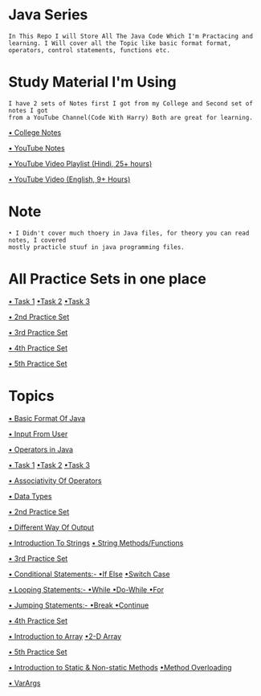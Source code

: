 
# Java Series
    In This Repo I will Store All The Java Code Which I'm Practacing and
    learning. I Will cover all the Topic like basic format format,
    operators, control statements, functions etc.

# Study Material I'm Using
    I have 2 sets of Notes first I got from my College and Second set of notes I got
    from a YouTube Channel(Code With Harry) Both are great for learning.
[• College Notes](https://github.com/Raunaksplanet/Java-Series/files/12246203/College.Note.pdf)

[• YouTube Notes](https://github.com/Raunaksplanet/Java-Series/files/12250734/YouTube.Notes.pdf)

[• YouTube Video Playlist (Hindi, 25+ hours)](https://www.youtube.com/playlist?list=PLu0W_9lII9agS67Uits0UnJyrYiXhDS6q)

[• YouTube Video (English, 9+ Hours)](https://www.youtube.com/watch?v=grEKMHGYyns)

# Note
    • I Didn't cover much thoery in Java files, for theory you can read notes, I covered 
    mostly practicle stuuf in java programming files.


# All Practice Sets in one place
[• Task 1](https://github.com/Raunaksplanet/Java-Series/blob/main/August/Task1.java)
[•Task 2](https://github.com/Raunaksplanet/Java-Series/blob/main/August/Task2.java)
[•Task 3](https://github.com/Raunaksplanet/Java-Series/blob/main/August/sum_3_numbers.java)

[• 2nd Practice Set](https://github.com/Raunaksplanet/Java-Series/blob/main/August/PracticeSet2.java)

[• 3rd Practice Set](https://github.com/Raunaksplanet/Java-Series/blob/main/August/PracticeSet3.java)

[• 4th Practice Set](https://github.com/Raunaksplanet/Java-Series/blob/main/August/PracticeSet4.java)

[• 5th Practice Set](https://github.com/Raunaksplanet/Java-Series/blob/main/August/PracticeSet5.java)



# Topics

[• Basic Format Of Java](https://github.com/Raunaksplanet/Java-Series/blob/main/August/Main.java)

[• Input From User](https://github.com/Raunaksplanet/Java-Series/blob/main/August/UserInput.java)

[• Operators in Java](https://github.com/Raunaksplanet/Java-Series/blob/main/August/Operators.java)

[• Task 1](https://github.com/Raunaksplanet/Java-Series/blob/main/August/Task1.java)
[•Task 2](https://github.com/Raunaksplanet/Java-Series/blob/main/August/Task2.java)
[•Task 3](https://github.com/Raunaksplanet/Java-Series/blob/main/August/sum_3_numbers.java)

[• Associativity Of Operators](https://github.com/Raunaksplanet/Java-Series/blob/main/August/AssociativityOfOperators.java)

[• Data Types](https://github.com/Raunaksplanet/Java-Series/blob/main/August/DataTypes.java)

[• 2nd Practice Set](https://github.com/Raunaksplanet/Java-Series/blob/main/August/PracticeSet2.java)

[• Different Way Of Output](https://github.com/Raunaksplanet/Java-Series/edit/main/August/DifferentWayOfOutPut.java)

[• Introduction To Strings](https://github.com/Raunaksplanet/Java-Series/blob/main/August/IntroToStrings.java)
[• String Methods/Functions](https://github.com/Raunaksplanet/Java-Series/blob/main/August/StringsMethods.java)

[• 3rd Practice Set](https://github.com/Raunaksplanet/Java-Series/blob/main/August/PracticeSet3.java)

[• Conditional Statements:- •If Else](https://github.com/Raunaksplanet/Java-Series/blob/main/August/IfElse.java)
[•Switch Case](https://github.com/Raunaksplanet/Java-Series/blob/main/August/SwitchCase.java)

[• Looping Statements:- •While •Do-While •For](https://github.com/Raunaksplanet/Java-Series/blob/main/August/Loops.java)

[• Jumping Statements:- •Break •Continue](https://github.com/Raunaksplanet/Java-Series/blob/main/August/JumpingStatements.java)

[• 4th Practice Set](https://github.com/Raunaksplanet/Java-Series/blob/main/August/PracticeSet4.java)

[• Introduction to Array](https://github.com/Raunaksplanet/Java-Series/blob/main/August/Array.java)
[•2-D Array](https://github.com/Raunaksplanet/Java-Series/blob/main/August/TwoDArray.java)

[• 5th Practice Set](https://github.com/Raunaksplanet/Java-Series/blob/main/August/PracticeSet5.java)

[• Introduction to Static & Non-static Methods](https://github.com/Raunaksplanet/Java-Series/blob/main/August/Methods.java)
[•Method Overloading](https://github.com/Raunaksplanet/Java-Series/blob/main/August/MethodOverloading.java)

[• VarArgs](https://github.com/Raunaksplanet/Java-Series/blob/main/August/VarArgs.java)
